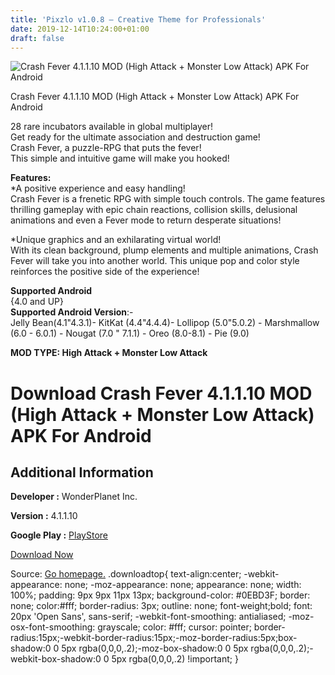 ```yaml
---
title: 'Pixzlo v1.0.8 – Creative Theme for Professionals'
date: 2019-12-14T10:24:00+01:00
draft: false
---
```


![Crash Fever 4.1.1.10 MOD (High Attack + Monster Low Attack) APK For Android](https://i0.wp.com/apkhome.net/wp-content/uploads/2019/11/Crash-Fever-1.png "Crash Fever 4.1.1.10 MOD (High Attack + Monster Low Attack) APK For Android")

  

Crash Fever 4.1.1.10 MOD (High Attack + Monster Low Attack) APK For Android

28 rare incubators available in global multiplayer!  
Get ready for the ultimate association and destruction game!  
Crash Fever, a puzzle-RPG that puts the fever!  
This simple and intuitive game will make you hooked!

**Features:**  
\*A positive experience and easy handling!  
Crash Fever is a frenetic RPG with simple touch controls. The game features thrilling gameplay with epic chain reactions, collision skills, delusional animations and even a Fever mode to return desperate situations!

\*Unique graphics and an exhilarating virtual world!  
With its clean background, plump elements and multiple animations, Crash Fever will take you into another world. This unique pop and color style reinforces the positive side of the experience!

**Supported Android**  
{4.0 and UP}  
**Supported Android Version**:-  
Jelly Bean(4.1"4.3.1)- KitKat (4.4"4.4.4)- Lollipop (5.0"5.0.2) - Marshmallow (6.0 - 6.0.1) - Nougat (7.0 " 7.1.1) - Oreo (8.0-8.1) - Pie (9.0)

**MOD TYPE: High Attack + Monster Low Attack**

Download Crash Fever 4.1.1.10 MOD (High Attack + Monster Low Attack) APK For Android
====================================================================================

Additional Information
----------------------

**Developer :** WonderPlanet Inc.

**Version :** 4.1.1.10

**Google Play :** [PlayStore](https://play.google.com/store/apps/details?id=com.wonderplanet.CrashFever)

  

[Download Now](https://store4app.co/post/crash-fever-4-1-1-10-mod-high-attack-monster-low-attack-apk-for-android_1574782129)

  
Source: [Go homepage.](https://store4app.co/post/crash-fever-4-1-1-10-mod-high-attack-monster-low-attack-apk-for-android_1574782129) .downloadtop{ text-align:center; -webkit-appearance: none; -moz-appearance: none; appearance: none; width: 100%; padding: 9px 9px 11px 13px; background-color: #0EBD3F; border: none; color:#fff; border-radius: 3px; outline: none; font-weight;bold; font: 20px 'Open Sans', sans-serif; -webkit-font-smoothing: antialiased; -moz-osx-font-smoothing: grayscale; color: #fff; cursor: pointer; border-radius:15px;-webkit-border-radius:15px;-moz-border-radius:5px;box-shadow:0 0 5px rgba(0,0,0,.2);-moz-box-shadow:0 0 5px rgba(0,0,0,.2);-webkit-box-shadow:0 0 5px rgba(0,0,0,.2) !important; }